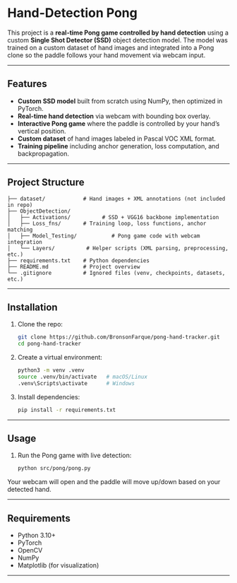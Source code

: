 # Hand-Detection Pong

This project is a **real-time Pong game controlled by hand detection** using a custom **Single Shot Detector (SSD)** object detection model. The model was trained on a custom dataset of hand images and integrated into a Pong clone so the paddle follows your hand movement via webcam input.

---

## Features

* **Custom SSD model** built from scratch using NumPy, then optimized in PyTorch.
* **Real-time hand detection** via webcam with bounding box overlay.
* **Interactive Pong game** where the paddle is controlled by your hand’s vertical position.
* **Custom dataset** of hand images labeled in Pascal VOC XML format.
* **Training pipeline** including anchor generation, loss computation, and backpropagation.

---

## Project Structure

```
├── dataset/            # Hand images + XML annotations (not included in repo)
├── ObjectDetection/
│   ├── Activations/          # SSD + VGG16 backbone implementation
│   ├── Loss_fns/       # Training loop, loss functions, anchor matching
│   ├── Model_Testing/           # Pong game code with webcam integration
│   └── Layers/          # Helper scripts (XML parsing, preprocessing, etc.)
├── requirements.txt    # Python dependencies
├── README.md           # Project overview
└── .gitignore          # Ignored files (venv, checkpoints, datasets, etc.)
```

---

## Installation

1. Clone the repo:

   ```bash
   git clone https://github.com/BronsonFarque/pong-hand-tracker.git
   cd pong-hand-tracker
   ```

2. Create a virtual environment:

   ```bash
   python3 -m venv .venv
   source .venv/bin/activate   # macOS/Linux
   .venv\Scripts\activate      # Windows
   ```

3. Install dependencies:

   ```bash
   pip install -r requirements.txt
   ```

---

## Usage

1. Run the Pong game with live detection:

   ```bash
   python src/pong/pong.py
   ```

Your webcam will open and the paddle will move up/down based on your detected hand.

---

## Requirements

* Python 3.10+
* PyTorch
* OpenCV
* NumPy
* Matplotlib (for visualization)

---

